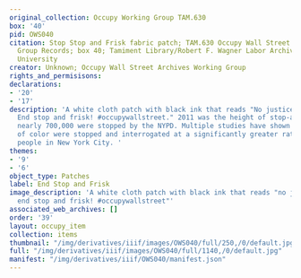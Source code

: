 ```yaml
---
original_collection: Occupy Working Group TAM.630
box: '40'
pid: OWS040
citation: Stop Stop and Frisk fabric patch; TAM.630 Occupy Wall Street Archives Working
  Group Records; box 40; Tamiment Library/Robert F. Wagner Labor Archives, New York
  University
creator: Unknown; Occupy Wall Street Archives Working Group
rights_and_permisisons:
declarations:
- '20'
- '17'
description: 'A white cloth patch with black ink that reads "No justice, no peace.
  End stop and frisk! #occupywallstreet." 2011 was the height of stop-and-frisk as
  nearly 700,000 were stopped by the NYPD. Multiple studies have shown that people
  of color were stopped and interrogated at a significantly greater rate than white
  people in New York City. '
themes:
- '9'
- '6'
object_type: Patches
label: End Stop and Frisk
image_description: 'A white cloth patch with black ink that reads "no justice no peace.
  end stop and frisk! #occupywallstreet"'
associated_web_archives: []
order: '39'
layout: occupy_item
collection: items
thumbnail: "/img/derivatives/iiif/images/OWS040/full/250,/0/default.jpg"
full: "/img/derivatives/iiif/images/OWS040/full/1140,/0/default.jpg"
manifest: "/img/derivatives/iiif/OWS040/manifest.json"
---
```

